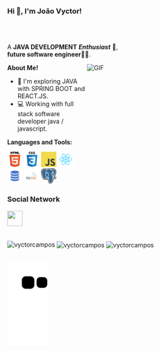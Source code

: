 <h3 title="hehehe"> Hi 👋, I'm João Vyctor!</h3>

<a href="www.linkedin.com/in/vyctorcampos">
</a>
<br />
<br />

A **JAVA DEVELOPMENT** ***Enthusiast*** 🚀,
  <br/> **future software engineer**👩‍💻. 
 

  <img align="right" alt="GIF" width="320" height="205"  src="https://www.reactiongifs.us/wp-content/uploads/2018/06/giphy-2-1.gif" />
 
 
 
**About Me!**

- 🌱 I'm exploring JAVA with SPRING BOOT and REACT.JS.
- 💻 Working with full stack software developer java / javascript.



**Languages and Tools:**  


[<img alt="HTML5" width="35" src="https://raw.githubusercontent.com/github/explore/80688e429a7d4ef2fca1e82350fe8e3517d3494d/topics/html/html.png" />](https://www.w3schools.com/html/)
[<img alt="CSS3" width="35" src="https://raw.githubusercontent.com/github/explore/80688e429a7d4ef2fca1e82350fe8e3517d3494d/topics/css/css.png" />](https://developer.mozilla.org/pt-BR/docs/Web/CSS)
[<img alt="JavaScript" width="35" src="https://raw.githubusercontent.com/github/explore/80688e429a7d4ef2fca1e82350fe8e3517d3494d/topics/javascript/javascript.png" />](https://sass-lang.com/)
[<img alt="React" width="35" src="https://raw.githubusercontent.com/github/explore/80688e429a7d4ef2fca1e82350fe8e3517d3494d/topics/react/react.png" />](https://pt-br.reactjs.org/)
[<img alt="SQL" width="35" src="https://raw.githubusercontent.com/github/explore/80688e429a7d4ef2fca1e82350fe8e3517d3494d/topics/sql/sql.png" />](https://www.microsoft.com/pt-br/sql-server/)
[<img alt="MySQL" width="35" src="https://raw.githubusercontent.com/github/explore/80688e429a7d4ef2fca1e82350fe8e3517d3494d/topics/mysql/mysql.png" />](https://www.mysql.com/)
[<img alt="Postgresql" width="35" src="https://raw.githubusercontent.com/github/explore/80688e429a7d4ef2fca1e82350fe8e3517d3494d/topics/postgresql/postgresql.png" />](https://www.postgresql.org/)

### Social Network

[<img width="35" height="35" src="https://cdn.jsdelivr.net/npm/simple-icons@v3/icons/linkedin.svg">](https://www.linkedin.com/in/vyctorcampos/)

<br />
  
<img src="https://github-readme-stats.vercel.app/api?username=vyctorcampos&show_icons=true&hide_border=true&count_private=true&theme=shades-of-purple&icon_color=fad000" alt="vyctorcampos">
<img align="center" src="https://github-readme-streak-stats.herokuapp.com/?user=vyctorcampos&count_private=true&theme=radical" alt="vyctorcampos" />
<img align="center" width=500 src="https://github-readme-stats.vercel.app/api/top-langs/?username=vyctorcampos&count_private=true&theme=radical" alt="vyctorcampos" />

![Snake animation](https://github.com/rafaballerini/rafaballerini/blob/output/github-contribution-grid-snake.svg)
----

